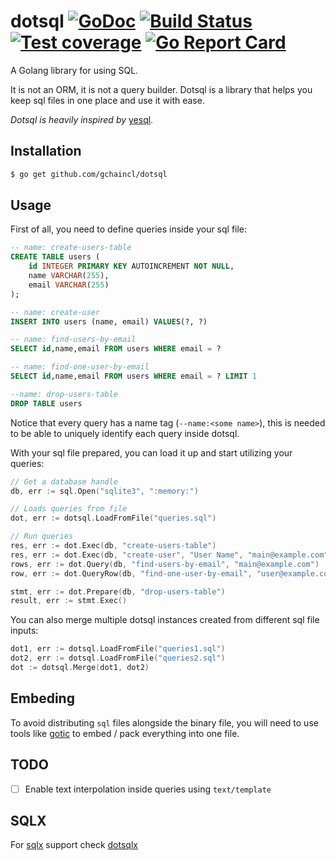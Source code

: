 dotsql 
[![GoDoc](https://godoc.org/github.com/gchaincl/dotsql?status.svg)](https://godoc.org/github.com/gchaincl/dotsql)
[![Build Status](https://travis-ci.org/gchaincl/dotsql.svg)](https://travis-ci.org/gchaincl/dotsql)
[![Test coverage](https://gocover.io/_badge/github.com/gchaincl/dotsql)](https://gocover.io/github.com/gchaincl/dotsql)
[![Go Report Card](https://goreportcard.com/badge/github.com/gchaincl/dotsql)](https://goreportcard.com/report/github.com/gchaincl/dotsql)
======

A Golang library for using SQL.

It is not an ORM, it is not a query builder. Dotsql is a library that helps you
keep sql files in one place and use it with ease.

_Dotsql is heavily inspired by_ [yesql](https://github.com/krisajenkins/yesql).

Installation
--
```bash
$ go get github.com/gchaincl/dotsql
```

Usage 
--

First of all, you need to define queries inside your sql file:

```sql
-- name: create-users-table
CREATE TABLE users (
    id INTEGER PRIMARY KEY AUTOINCREMENT NOT NULL,
    name VARCHAR(255),
    email VARCHAR(255)
);

-- name: create-user
INSERT INTO users (name, email) VALUES(?, ?)

-- name: find-users-by-email
SELECT id,name,email FROM users WHERE email = ?

-- name: find-one-user-by-email
SELECT id,name,email FROM users WHERE email = ? LIMIT 1

--name: drop-users-table
DROP TABLE users
```

Notice that every query has a name tag (`--name:<some name>`),
this is needed to be able to uniquely identify each query
inside dotsql.

With your sql file prepared, you can load it up and start utilizing your queries:

```go
// Get a database handle
db, err := sql.Open("sqlite3", ":memory:")

// Loads queries from file
dot, err := dotsql.LoadFromFile("queries.sql")

// Run queries
res, err := dot.Exec(db, "create-users-table")
res, err := dot.Exec(db, "create-user", "User Name", "main@example.com")
rows, err := dot.Query(db, "find-users-by-email", "main@example.com")
row, err := dot.QueryRow(db, "find-one-user-by-email", "user@example.com")

stmt, err := dot.Prepare(db, "drop-users-table")
result, err := stmt.Exec()
```

You can also merge multiple dotsql instances created from different sql file inputs:
```go
dot1, err := dotsql.LoadFromFile("queries1.sql")
dot2, err := dotsql.LoadFromFile("queries2.sql")
dot := dotsql.Merge(dot1, dot2)
```

Embeding
--
To avoid distributing `sql` files alongside the binary file, you will need to use tools like 
[gotic](https://github.com/gchaincl/gotic) to embed / pack everything into one file.

TODO
--
- [ ] Enable text interpolation inside queries using `text/template`


SQLX
--
For [sqlx](https://github.com/jmoiron/sqlx) support check [dotsqlx](https://github.com/swithek/dotsqlx)
